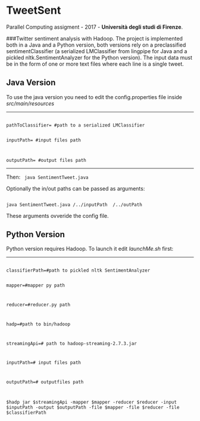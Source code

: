 # TweetSent
Parallel Computing assigment - 2017 - **Università degli studi di Firenze**.

###Twitter sentiment analysis with Hadoop.
The project is implemented both in a Java and a Python version, both versions rely on a preclassified sentimentClassifier (a serialized LMClassifier from lingpipe for Java and a pickled nltk.SentimentAnalyzer for the Python version).
The input data must be in the form of one or more text files where each line is a single tweet.


## Java Version
To use the java version you need to edit the config.properties file inside  *src/main/resources*

---
<code>
pathToClassifier= #path to a serialized LMClassifier

inputPath= #input files path

outputPath= #output files path
</code>

---
Then:
<code>
java SentimentTweet.java
</code>


Optionally the in/out paths can be passed as arguments:

<code>
java SentimentTweet.java /../inputPath  /../outPath
</code>

These arguments ovveride the config file.



## Python Version
Python version requires Hadoop.
To launch it edit *launchMe.sh* first:

---
<code>
classifierPath=#path to pickled nltk SentimentAnalyzer

mapper=#mapper py path

reducer=#reducer.py path

hadp=#path to bin/hadoop

streamingApi=# path to hadoop-streaming-2.7.3.jar

inputPath=# input files path

outputPath=# outputfiles path


$hadp jar $streamingApi -mapper $mapper -reducer $reducer -input $inputPath -output $outputPath -file $mapper -file $reducer -file $classifierPath
</code>
